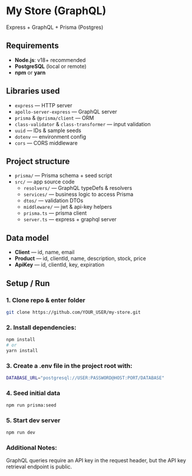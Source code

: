 # My Store (GraphQL)

Express + GraphQL + Prisma (Postgres)

## Requirements

- **Node.js**: v18+ recommended
- **PostgreSQL** (local or remote)
- **npm** or **yarn**

## Libraries used

- `express` — HTTP server
- `apollo-server-express` — GraphQL server
- `prisma` & `@prisma/client` — ORM
- `class-validator` & `class-transformer` — input validation
- `uuid` — IDs & sample seeds
- `dotenv` — environment config
- `cors` — CORS middleware

## Project structure

- `prisma/` — Prisma schema + seed script
- `src/` — app source code
  - `resolvers/` — GraphQL typeDefs & resolvers
  - `services/` — business logic to access Prisma
  - `dtos/` — validation DTOs
  - `middleware/` — jwt & api-key helpers
  - `prisma.ts` — prisma client
  - `server.ts` — express + graphql server


## Data model

- **Client** — id, name, email
- **Product** — id, clientId, name, description, stock, price
- **ApiKey** — id, clientId, key, expiration

## Setup / Run

### 1. Clone repo & enter folder
```bash
git clone https://github.com/YOUR_USER/my-store.git
```

### 2. Install dependencies:

```bash
npm install
# or
yarn install
```

### 3. Create a .env file in the project root with:

```bash
DATABASE_URL="postgresql://USER:PASSWORD@HOST:PORT/DATABASE"
```

### 4. Seed initial data

```bash
npm run prisma:seed
```

### 5. Start dev server

```bash
npm run dev
```

### Additional Notes: 

GraphQL queries require an API key in the request header, but the API key retrieval endpoint is public.